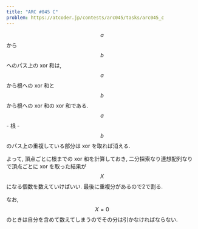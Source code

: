 ```yaml
---
title: "ARC #045 C"
problem: https://atcoder.jp/contests/arc045/tasks/arc045_c
---
```

$$ a $$ から $$ b $$ へのパス上の xor 和は, $$ a $$ から根への xor 和と $$ b $$ から根への xor 和の xor 和である. $$ a $$ - 根 - $$ b $$ のパス上の重複している部分は xor を取れば消える.

よって, 頂点ごとに根までの xor 和を計算しておき, 二分探索なり連想配列なりで頂点ごとに xor を取った結果が $$ X $$ になる個数を数えていけばいい. 最後に重複分があるので2で割る.

なお, $$ X = 0 $$ のときは自分を含めて数えてしまうのでその分は引かなければならない.
